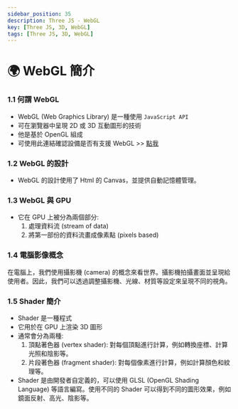 ```yaml
---
sidebar_position: 35
description: Three JS - WebGL
key: [Three JS, 3D, WebGL]
tags: [Three JS, 3D, WebGL]
---
```


# 🌍 WebGL 簡介
### 1.1 何謂 WebGL

- WebGL (Web Graphics Library) 是一種使用 `JavaScript API`
- 可在瀏覽器中呈現 2D 或 3D 互動圖形的技術
- 他是基於 OpenGL 組成
- 可使用此連結確認設備是否有支援 WebGL >> [點我](https://get.webgl.org/)

### 1.2 WebGL 的設計

- WebGL 的設計使用了 Html 的 Canvas，並提供自動記憶體管理。

### 1.3 WebGL 與 GPU

- 它在 GPU 上被分為兩個部分:
  1. 處理資料流 (stream of data)
  2. 將第一部份的資料流畫成像素點 (pixels based)

### 1.4 電腦影像概念

在電腦上，我們使用攝影機 (camera) 的概念來看世界。攝影機拍攝畫面並呈現給使用者。因此，我們可以透過調整攝影機、光線、材質等設定來呈現不同的視角。

### 1.5 Shader 簡介

- Shader 是一種程式
- 它用於在 GPU 上渲染 3D 圖形
- 通常會分為兩種:
  1. 頂點著色器 (vertex shader): 對每個頂點進行計算，例如轉換座標、計算光照和陰影等。
  2. 片段著色器 (fragment shader): 對每個像素進行計算，例如計算顏色和紋理等。
- Shader 是由開發者自定義的，可以使用 GLSL (OpenGL Shading Language) 等語言編寫。使用不同的 Shader 可以得到不同的圖形效果，例如鏡面反射、高光、陰影等。
